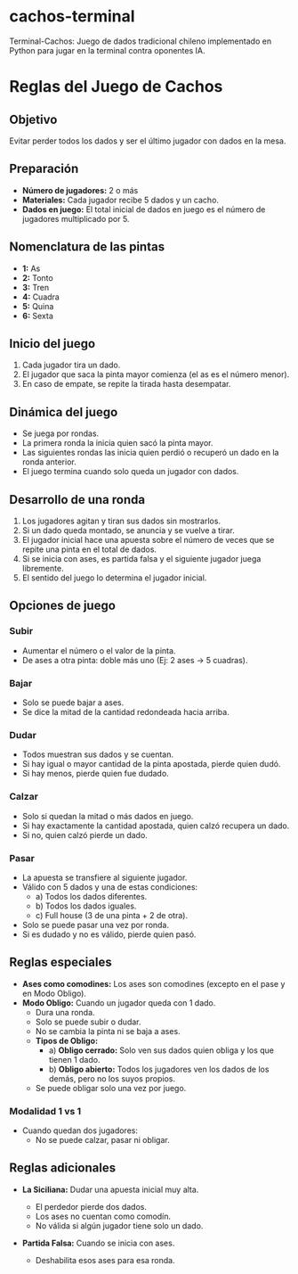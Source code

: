 # cachos-terminal

Terminal-Cachos: Juego de dados tradicional chileno implementado en Python para jugar en la terminal contra oponentes IA.

# Reglas del Juego de Cachos

## Objetivo

Evitar perder todos los dados y ser el último jugador con dados en la mesa.

## Preparación

- **Número de jugadores:** 2 o más
- **Materiales:** Cada jugador recibe 5 dados y un cacho.
- **Dados en juego:** El total inicial de dados en juego es el número de jugadores multiplicado por 5.

## Nomenclatura de las pintas

- **1:** As
- **2:** Tonto
- **3:** Tren
- **4:** Cuadra
- **5:** Quina
- **6:** Sexta

## Inicio del juego

1. Cada jugador tira un dado.
2. El jugador que saca la pinta mayor comienza (el as es el número menor).
3. En caso de empate, se repite la tirada hasta desempatar.

## Dinámica del juego

- Se juega por rondas.
- La primera ronda la inicia quien sacó la pinta mayor.
- Las siguientes rondas las inicia quien perdió o recuperó un dado en la ronda anterior.
- El juego termina cuando solo queda un jugador con dados.

## Desarrollo de una ronda

1. Los jugadores agitan y tiran sus dados sin mostrarlos.
2. Si un dado queda montado, se anuncia y se vuelve a tirar.
3. El jugador inicial hace una apuesta sobre el número de veces que se repite una pinta en el total de dados.
4. Si se inicia con ases, es partida falsa y el siguiente jugador juega libremente.
5. El sentido del juego lo determina el jugador inicial.

## Opciones de juego

### Subir

- Aumentar el número o el valor de la pinta.
- De ases a otra pinta: doble más uno (Ej: 2 ases -> 5 cuadras).

### Bajar

- Solo se puede bajar a ases.
- Se dice la mitad de la cantidad redondeada hacia arriba.

### Dudar

- Todos muestran sus dados y se cuentan.
- Si hay igual o mayor cantidad de la pinta apostada, pierde quien dudó.
- Si hay menos, pierde quien fue dudado.

### Calzar

- Solo si quedan la mitad o más dados en juego.
- Si hay exactamente la cantidad apostada, quien calzó recupera un dado.
- Si no, quien calzó pierde un dado.

### Pasar

- La apuesta se transfiere al siguiente jugador.
- Válido con 5 dados y una de estas condiciones:
  - a) Todos los dados diferentes.
  - b) Todos los dados iguales.
  - c) Full house (3 de una pinta + 2 de otra).
- Solo se puede pasar una vez por ronda.
- Si es dudado y no es válido, pierde quien pasó.

## Reglas especiales

- **Ases como comodines:** Los ases son comodines (excepto en el pase y en Modo Obligo).
- **Modo Obligo:** Cuando un jugador queda con 1 dado.
  - Dura una ronda.
  - Solo se puede subir o dudar.
  - No se cambia la pinta ni se baja a ases.
  - **Tipos de Obligo:**
    - a) **Obligo cerrado:** Solo ven sus dados quien obliga y los que tienen 1 dado.
    - b) **Obligo abierto:** Todos los jugadores ven los dados de los demás, pero no los suyos propios.
  - Se puede obligar solo una vez por juego.

### Modalidad 1 vs 1

- Cuando quedan dos jugadores:
  - No se puede calzar, pasar ni obligar.

## Reglas adicionales

- **La Siciliana:** Dudar una apuesta inicial muy alta.

  - El perdedor pierde dos dados.
  - Los ases no cuentan como comodín.
  - No válida si algún jugador tiene solo un dado.

- **Partida Falsa:** Cuando se inicia con ases.
  - Deshabilita esos ases para esa ronda.
